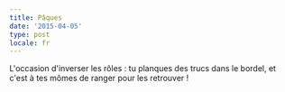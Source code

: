 ```yaml
---
title: Pâques
date: '2015-04-05'
type: post
locale: fr
---
```


L'occasion d'inverser les rôles : tu planques des trucs dans le bordel, et c'est à tes mômes de ranger pour les retrouver !
